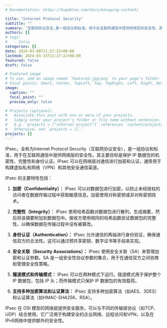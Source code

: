 ```yaml
---
# Documentation: https://hugoblox.com/docs/managing-content/

title: "Internet Protocol Security"
subtitle: ""
summary: "互联网协议安全,是一组协议和标准，用于在互联网通信中提供网络层的安全性。其主要目标是保护 IP 数据包的机密性、完整性和身份认证"
authors: []
# tags:
#   - Istio
categories: []
date: 2024-03-08T11:27:22+08:00
lastmod: 2024-03-15T11:27:22+08:00
featured: false
draft: false

# Featured image
# To use, add an image named `featured.jpg/png` to your page's folder.
# Focal points: Smart, Center, TopLeft, Top, TopRight, Left, Right, BottomLeft, Bottom, BottomRight.
image:
  caption: ""
  focal_point: ""
  preview_only: false

# Projects (optional).
#   Associate this post with one or more of your projects.
#   Simply enter your project's folder or file name without extension.
#   E.g. `projects = ["internal-project"]` references `content/project/deep-learning/index.md`.
#   Otherwise, set `projects = []`.
projects: []
---
```


IPsec，全称为Internet Protocol Security（互联网协议安全），是一组协议和标准，用于在互联网通信中提供网络层的安全性。其主要目标是保护 IP 数据包的机密性、完整性和身份认证。IPsec 可以在网络层对通信进行加密和认证，通常用于构建虚拟私有网络（VPN）和其他安全通信渠道。

IPsec 的主要特性包括：

1. **加密（Confidentiality）：** IPsec 可以对数据包进行加密，以防止未经授权的访问者在数据传输过程中获取敏感信息。加密使用对称密钥或非对称密钥技术。

2. **完整性（Integrity）：** IPsec 使用哈希函数对数据包进行散列，生成摘要，然后将该摘要附加到数据包中。接收方使用相同的哈希函数验证数据包的完整性，以确保数据在传输过程中没有被篡改。

3. **身份认证（Authentication）：** IPsec 允许通信的两端进行身份验证，确保通信双方的合法性。这可以通过预共享密钥、数字证书等手段来实现。

4. **安全关联（Security Associations）：** IPsec 使用安全关联（SA）来管理加密和认证参数。SA 是一组安全性协议参数的集合，用于在通信双方之间协商和管理安全性策略。

5. **隧道模式和传输模式：** IPsec 可以在两种模式下运行。隧道模式用于保护整个 IP 数据包，包括 IP 头；而传输模式只保护 IP 数据包的有效载荷。

6. **支持多种加密算法和认证算法：** IPsec 支持多种加密算法（如AES、3DES）和认证算法（如HMAC-SHA256、RSA）。

IPsec 在 OSI 模型的网络层提供安全服务，可以与不同的传输层协议（如TCP、UDP）结合使用。它广泛用于构建安全的企业网络、远程访问和VPN，以及在IPv6网络中提供额外的安全性。